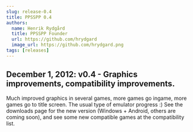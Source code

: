 ```yaml
---
slug: release-0.4
title: PPSSPP 0.4
authors:
  name: Henrik Rydgård
  title: PPSSPP Founder
  url: https://github.com/hrydgard
  image_url: https://github.com/hrydgard.png
tags: [releases]
---
```


## December 1, 2012: v0.4 - Graphics improvements, compatibility improvements.

Much improved graphics in several games, more games go ingame, more games go to title screen. The usual type of emulator progress :) See the downloads page for the new version (Windows + Android, others are coming soon), and see some new compatible games at the compatibility list.

